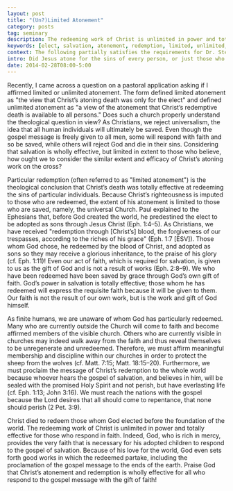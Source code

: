 ```yaml
---
layout: post
title: "(Un?)Limited Atonement"
category: posts
tag: seminary
description: The redeeming work of Christ is unlimited in power and totally effective for those who respond in faith.
keywords: [elect, salvation, atonement, redemption, limited, unlimited, particular, general]
context: The following partially satisfies the requirements for Dr. Steven McKinion's Christian Theology II class at Southeastern Baptist Theological Seminary.
intro: Did Jesus atone for the sins of every person, or just those who become Christians?
date: 2014-02-28T08:00-5:00
---
```


Recently, I came across a question on a pastoral application asking if I affirmed limited or unlimited atonement. The form defined limited atonement as "the view that Christ’s atoning death was only for the elect" and defined unlimited atonement as "a view of the atonement that Christ’s redemptive death is available to all persons." Does such a church properly understand the theological question in view? As Christians, we reject universalism, the idea that all human individuals will ultimately be saved. Even though the gospel message is freely given to all men, some will respond with faith and so be saved, while others will reject God and die in their sins. Considering that salvation is wholly effective, but limited in extent to those who believe, how ought we to consider the similar extent and efficacy of Christ’s atoning work on the cross?  

Particular redemption (often referred to as "limited atonement") is the theological conclusion that Christ’s death was totally effective at redeeming the sins of particular individuals. Because Christ’s righteousness is imputed to those who are redeemed, the extent of his atonement is limited to those who are saved, namely, the universal Church. Paul explained to the Ephesians that, before God created the world, he predestined the elect to be adopted as sons through Jesus Christ (Eph. 1:4–5). As Christians, we have received "redemption through [Christ’s] blood, the forgiveness of our trespasses, according to the riches of his grace" (Eph. 1:7 [ESV]). Those whom God chose, he redeemed by the blood of Christ, and adopted as sons so they may receive a glorious inheritance, to the praise of his glory (cf. Eph. 1:11)! Even our act of faith, which is required for salvation, is given to us as the gift of God and is not a result of works (Eph. 2:8–9). We who have been redeemed have been saved by grace through God’s own gift of faith. God’s power in salvation is totally effective; those whom he has redeemed will express the requisite faith because it will be given to them. Our faith is not the result of our own work, but is the work and gift of God himself. 

As finite humans, we are unaware of whom God has particularly redeemed. Many who are currently outside the Church will come to faith and become affirmed members of the visible church. Others who are currently visible in churches may indeed walk away from the faith and thus reveal themselves to be unregenerate and unredeemed. Therefore, we must affirm meaningful membership and discipline within our churches in order to protect the sheep from the wolves (cf. Matt. 7:15; Matt. 18:15–20). Furthermore, we must proclaim the message of Christ’s redemption to the whole world because whoever hears the gospel of salvation, and believes in him, will be sealed with the promised Holy Spirit and not perish, but have everlasting life (cf. Eph. 1:13; John 3:16). We must reach the nations with the gospel because the Lord desires that all should come to repentance, that none should perish (2 Pet. 3:9). 

Christ died to redeem those whom God elected before the foundation of the world. The redeeming work of Christ is unlimited in power and totally effective for those who respond in faith. Indeed, God, who is rich in mercy, provides the very faith that is necessary for his adopted children to respond to the gospel of salvation. Because of his love for the world, God even sets forth good works in which the redeemed partake, including the proclamation of the gospel message to the ends of the earth. Praise God that Christ’s atonement and redemption is wholly effective for all who respond to the gospel message with the gift of faith! 
